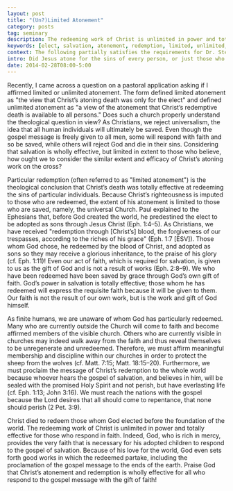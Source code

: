 ```yaml
---
layout: post
title: "(Un?)Limited Atonement"
category: posts
tag: seminary
description: The redeeming work of Christ is unlimited in power and totally effective for those who respond in faith.
keywords: [elect, salvation, atonement, redemption, limited, unlimited, particular, general]
context: The following partially satisfies the requirements for Dr. Steven McKinion's Christian Theology II class at Southeastern Baptist Theological Seminary.
intro: Did Jesus atone for the sins of every person, or just those who become Christians?
date: 2014-02-28T08:00-5:00
---
```


Recently, I came across a question on a pastoral application asking if I affirmed limited or unlimited atonement. The form defined limited atonement as "the view that Christ’s atoning death was only for the elect" and defined unlimited atonement as "a view of the atonement that Christ’s redemptive death is available to all persons." Does such a church properly understand the theological question in view? As Christians, we reject universalism, the idea that all human individuals will ultimately be saved. Even though the gospel message is freely given to all men, some will respond with faith and so be saved, while others will reject God and die in their sins. Considering that salvation is wholly effective, but limited in extent to those who believe, how ought we to consider the similar extent and efficacy of Christ’s atoning work on the cross?  

Particular redemption (often referred to as "limited atonement") is the theological conclusion that Christ’s death was totally effective at redeeming the sins of particular individuals. Because Christ’s righteousness is imputed to those who are redeemed, the extent of his atonement is limited to those who are saved, namely, the universal Church. Paul explained to the Ephesians that, before God created the world, he predestined the elect to be adopted as sons through Jesus Christ (Eph. 1:4–5). As Christians, we have received "redemption through [Christ’s] blood, the forgiveness of our trespasses, according to the riches of his grace" (Eph. 1:7 [ESV]). Those whom God chose, he redeemed by the blood of Christ, and adopted as sons so they may receive a glorious inheritance, to the praise of his glory (cf. Eph. 1:11)! Even our act of faith, which is required for salvation, is given to us as the gift of God and is not a result of works (Eph. 2:8–9). We who have been redeemed have been saved by grace through God’s own gift of faith. God’s power in salvation is totally effective; those whom he has redeemed will express the requisite faith because it will be given to them. Our faith is not the result of our own work, but is the work and gift of God himself. 

As finite humans, we are unaware of whom God has particularly redeemed. Many who are currently outside the Church will come to faith and become affirmed members of the visible church. Others who are currently visible in churches may indeed walk away from the faith and thus reveal themselves to be unregenerate and unredeemed. Therefore, we must affirm meaningful membership and discipline within our churches in order to protect the sheep from the wolves (cf. Matt. 7:15; Matt. 18:15–20). Furthermore, we must proclaim the message of Christ’s redemption to the whole world because whoever hears the gospel of salvation, and believes in him, will be sealed with the promised Holy Spirit and not perish, but have everlasting life (cf. Eph. 1:13; John 3:16). We must reach the nations with the gospel because the Lord desires that all should come to repentance, that none should perish (2 Pet. 3:9). 

Christ died to redeem those whom God elected before the foundation of the world. The redeeming work of Christ is unlimited in power and totally effective for those who respond in faith. Indeed, God, who is rich in mercy, provides the very faith that is necessary for his adopted children to respond to the gospel of salvation. Because of his love for the world, God even sets forth good works in which the redeemed partake, including the proclamation of the gospel message to the ends of the earth. Praise God that Christ’s atonement and redemption is wholly effective for all who respond to the gospel message with the gift of faith! 
